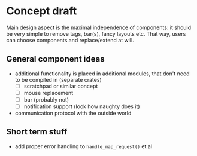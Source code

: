 # Concept draft
Main design aspect is the maximal independence of components: it should be
very simple to remove tags, bar(s), fancy layouts etc.
That way, users can choose components and replace/extend at will.

## General component ideas
* additional functionality is placed in additional modules, that don't need
  to be compiled in (separate crates)
  * [ ] scratchpad or similar concept
  * [ ] mouse replacement
  * [ ] bar (probably not)
  * [ ] notification support (look how naughty does it)
* communication protocol with the outside world

## Short term stuff
* add proper error handling to `handle_map_request()` et al
